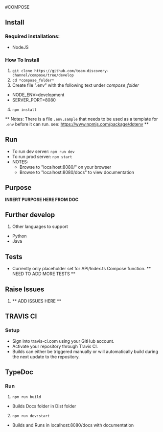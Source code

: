 #COMPOSE

## Install
### Required installations:
* NodeJS

### How To Install
1. `git clone https://github.com/team-discovery-channel/compose/tree/develop`
2. `cd *compose_folder*`
3.  Create file ".env" with the following text under *compose_folder*
  * NODE_ENV=development
  * SERVER_PORT=8080
4. `npm install`

**  Notes: There is a file `.env.sample` that needs to be used as a template for `.env` before it can run.
see: https://www.npmjs.com/package/dotenv **

## Run
* To run dev server: `npm run dev`
* To run prod server: `npm start`
* NOTES:
  * Browse to "localhost:8080/" on your browser
  * Browse to "localhost:8080/docs" to view documentation

## Purpose
**INSERT PURPOSE HERE FROM DOC**

## Further develop
1. Other languages to support
  * Python
  * Java

## Tests
* Currently only placeholder set for API/Index.ts Compose function.
** NEED TO ADD MORE TESTS **

## Raise Issues
1. ** ADD ISSUES HERE **


## TRAVIS CI
### Setup
* Sign into travis-ci.com using your GitHub account.
* Activate your repository through Travis CI.
* Builds can either be triggered manually or will automatically build during the next update to the repository.

## TypeDoc
### Run
1. `npm run build`
  * Builds Docs folder in Dist folder
2. `npm run dev:start`
  * Builds and Runs in localhost:8080/docs with documentation
